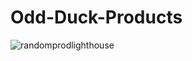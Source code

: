 # Odd-Duck-Products
![randomprodlighthouse](https://user-images.githubusercontent.com/123973491/229339384-7af4246a-d34a-4b8e-8e33-fe3b0cf57945.png)
